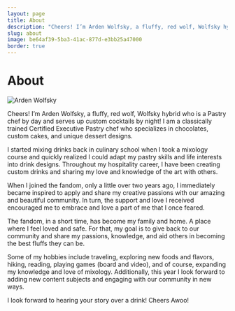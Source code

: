 ```yaml
---
layout: page
title: About
description: "Cheers! I’m Arden Wolfsky, a fluffy, red wolf, Wolfsky hybrid who is a Pastry chef by day and serves up custom cocktails by night! I am a classically trained Certified Executive Pastry chef who specializes in chocolates, custom cakes, and unique dessert designs."
slug: about
image: be64af39-5ba3-41ac-877d-e3bb25a47000
border: true
---
```

<h1>About</h1>
<div class="drink-image-post">
<img src="{{ site.cdn }}{{ page.image }}/public" class="about-me-image" alt="Arden Wolfsky">
</div>

<p>Cheers! I’m Arden Wolfsky, a fluffy, red wolf, Wolfsky hybrid who is a Pastry chef by day and serves up custom cocktails by night! I am a classically trained Certified Executive Pastry chef who specializes in chocolates, custom cakes, and unique dessert designs.</p>

<p>I started mixing drinks back in culinary school when I took a mixology course and quickly realized I could adapt my pastry skills and life interests into drink designs. Throughout my hospitality career, I have been creating custom drinks and sharing my love and knowledge of the art with others.</p>

<p>When I joined the fandom, only a little over two years ago, I immediately became inspired to apply and share my creative passions with our amazing and beautiful community. In turn, the support and love I received encouraged me to embrace and love a part of me that I once feared.</p>

<p>The fandom, in a short time, has become my family and home. A place where I feel loved and safe. For that, my goal is to give back to our community and share my passions, knowledge, and aid others in becoming the best fluffs they can be.</p>

<p>Some of my hobbies include traveling, exploring new foods and flavors, hiking, reading, playing games (board and video), and of course, expanding my knowledge and love of mixology. Additionally, this year I look forward to adding new content subjects and engaging with our community in new ways.</p>

<p> I look forward to hearing your story over a drink! Cheers Awoo!</p>